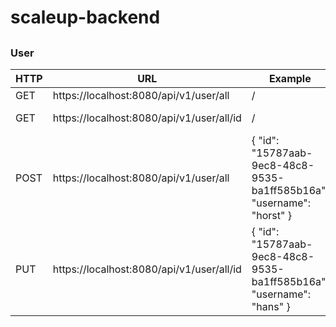 # scaleup-backend

##

### User

| HTTP | URL | Example | Data |
| --- | ----------- | ------ | ------ |
| GET   | https://localhost:8080/api/v1/user/all | / | List<User object>
| GET | https://localhost:8080/api/v1/user/all/id | / | User object
| POST    | https://localhost:8080/api/v1/user/all | { "id": "15787aab-9ec8-48c8-9535-ba1ff585b16a", "username": "horst" } | User object
| PUT    | https://localhost:8080/api/v1/user/all/id | { "id": "15787aab-9ec8-48c8-9535-ba1ff585b16a", "username": "hans" } | User object
